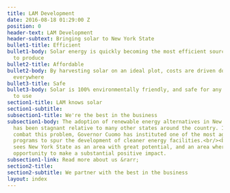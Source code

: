 ```yaml
---
title: LAM Development
date: 2016-08-18 01:29:00 Z
position: 0
header-text: LAM Development
header-subtext: Bringing solar to New York State
bullet1-title: Efficient
bullet1-body: Solar energy is quickly becoming the most efficient source of power
  to produce
bullet2-title: Affordable
bullet2-body: By harvesting solar on an ideal plot, costs are driven down for consumers
  everywhere
bullet3-title: Safe
bullet3-body: Solar is 100% environmentally friendly, and safe for any neighborhood
  to use
section1-title: LAM knows solar
section1-subtitle: 
subsection1-title: We're the best in the business
subsection1-body: The adoption of renewable energy alternatives in New York State
  has been stagnant relative to many other states around the country. In order to
  combat this problem, Governor Cuomo has instituted one of the most aggressive energy
  programs to spur the development of cleaner energy facilities.<br/><br/>LAM Development
  sees New York State as an area with great potential, and an area where we have the
  opportunity to make a substantial positive impact.
subsection1-link: Read more about us &rarr;
section2-title: 
section2-subtitle: We partner with the best in the business
layout: index
---
```


